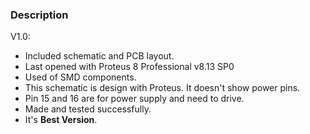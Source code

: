 ### Description

V1.0:
- Included schematic and PCB layout.
- Last opened with Proteus 8 Professional v8.13 SP0
- Used of SMD components.
- This schematic is design with Proteus. It doesn't show power pins.
- Pin 15 and 16 are for power supply and need to drive.
- Made and tested successfully. 
- It's **Best Version**.